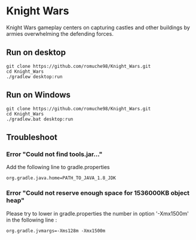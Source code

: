# Knight Wars
Knight Wars gameplay centers on capturing castles and other buildings by armies overwhelming the defending forces.

## Run on desktop
```
git clone https://github.com/romuche98/Knight_Wars.git
cd Knight_Wars
./gradlew desktop:run
```
## Run on Windows
```
git clone https://github.com/romuche98/Knight_Wars.git
cd Knight_Wars
./gradlew.bat desktop:run
```

## Troubleshoot

### Error "Could not find tools.jar..."
Add the following line to gradle.properties
```
org.gradle.java.home=PATH_TO_JAVA_1.8_JDK
```
### Error "Could not reserve enough space for 1536000KB object heap"
Please try to lower in gradle.properties the number in option '-Xmx1500m' in the following line :
```
org.gradle.jvmargs=-Xms128m -Xmx1500m
```
